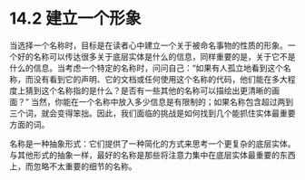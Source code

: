 # 14.2 建立一个形象

当选择一个名称时，目标是在读者心中建立一个关于被命名事物的性质的形象。一个好的名称可以传达很多关于底层实体是什么的信息，同样重要的是，关于它不是什么的信息。当考虑一个特定的名称时，问问自己：“如果有人孤立地看到这个名称，而没有看到它的声明、它的文档或任何使用这个名称的代码，他们能在多大程度上猜到这个名称指的是什么？是否有一些其他的名称可以描绘出更清晰的画面？” 当然，你能在一个名称中放入多少信息是有限制的；如果名称包含超过两到三个词，就会变得笨拙。因此，我们面临的挑战是如何找到几个能抓住实体最重要方面的词。

名称是一种抽象形式：它们提供了一种简化的方式来思考一个更复杂的底层实体。与其他形式的抽象一样，最好的名称是那些将注意力集中在底层实体最重要的东西上，而忽略不太重要的细节的名称。
